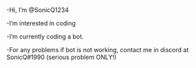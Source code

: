 -Hi, I’m @SonicQ1234

-I’m interested in coding 

-I’m currently coding a bot.

-For any problems if bot is not working, contact me in discord at SonicQ#1990 (serious problem ONLY!)

<!---
Currently he is making bot...
--->
